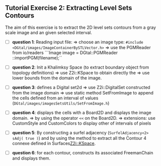 

## Tutorial Exercise 2: Extracting Level Sets Contours

The aim of this exercise is to extract the 2D level sets contours from a gray scale image and an given selected interval.

  - [ ] **question 1**: Reading input file: 
     => choose an image type: ```#include <DGtal/images/ImageContainerBySTLVector.h>```
     => use the PGMReader from io/readers 
       ```Image image = DGtal::PGMReader<Image>::importPGM(filename);`` 
  
  - [ ] **question 2**: Init a Khalimksy Space (to extract boundary object from topology definitions)
     => use  Z2i::KSpace to obtain directly the 
     => use lower bounds from the domain of the image.
     
  - [ ] **question 3**: defines a Digital set2d
     => use Z2i::DigitalSet constructed from the image domain
     => use static method SetFromImage to append the cells defined from an interval of values (```DGtal/images/imagesSetsUtils/SetFromImage.h```)
     
  - [ ] **question 4**: displays the cells with a Board2D and displays the image domain.
     =>  by using the operator ```<<``` on the Board2D.
     => extensions: use  CustomStyle and  CustomColors to display other of intervals of pixels
   
   
  - [ ] **question 5**: By constructing a surfel adjacency (```SurfelAdjacency<2> sAdj( true )```) and by using the method to extract all the Contour 4 connexe defined in Surfaces<Z2i::KSpace>.
   
  - [ ] **question 6**: for each contour, constructs its associated FreemanChain and displays them.
